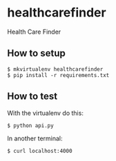 healthcarefinder
================

Health Care Finder

## How to setup

    $ mkvirtualenv healthcarefinder
    $ pip install -r requirements.txt

## How to test

With the virtualenv do this:

    $ python api.py

In another terminal:

    $ curl localhost:4000
